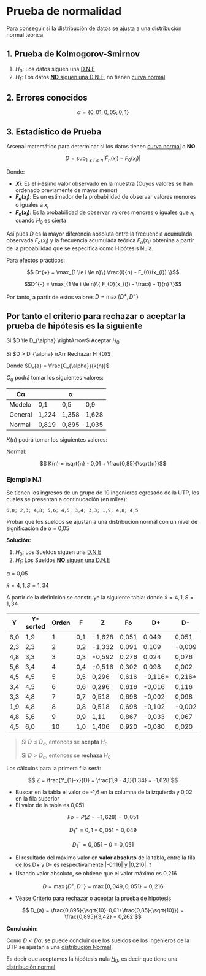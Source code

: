 # Prueba de normalidad

Para conseguir si la distribución de datos se ajusta a una distribución normal teórica.

## 1. Prueba de Kolmogorov-Smirnov

1. $H_{0}$: Los datos siguen una [D.N.E](/lista-definiciones.md/#41-tabla-distribución-normal-estandarizada-tabla-z)
2. $H_{1}$: Los datos [**NO** siguen una D.N.E](/lista-definiciones.md/#fórmula-de-proceso-de-estandarización-🔋), no tienen [curva normal](/lista-definiciones.md/#curva-normal)

## 2. Errores conocidos

$$ \alpha = \{0,01; 0,05; 0,1\}$$

## 3. Estadístico de Prueba

Arsenal matemático para determinar si los datos tienen [curva normal](/lista-definiciones.md/#curva-normal) o **NO**.

$$ D = \displaystyle \sup_{1 \le i \le n}|\hat{F}_{n}(x_{i}) - F_0(x_{i})| $$

Donde:

- **$Xi$**: Es el i-ésimo valor observado en la muestra (Cuyos valores se han ordenado previamente de mayor menor)
- **$F_{n}(x_{i})$**: Es un estimador de la probabilidad de observar valores menores o iguales a $x_{i}$
- **$F_{o}(x_{i})$**: Es la probabilidad de observar valores menores o iguales que $x_{i}$ cuando $H_{0}$ es cierta

Así pues $D$ es la mayor diferencia absoluta entre la frecuencia acumulada observada $F_{o} (x_{i})$ y la frecuencia acumulada teórica $F_{o}(x_{i})$ obtenina a partir de la probabilidad que se especifica como Hipótesis Nula.

Para efectos prácticos:

$$ D^{+} = \max_{1 \le i \le n}\{ \frac{i}{n} - F_{0}(x_{i}) \}$$

$$D^{-} = \max_{1 \le i \le n}\{ F_{0}(x_{i}) - \frac{i - 1}{n} \}$$

Por tanto, a partir de estos valores $D = \max \{D^+, D^-\}$

## Por tanto el criterio para rechazar o aceptar la prueba de hipótesis es la siguiente

Si $D \le D_{\alpha} \rightArrow$ Aceptar $H_{0}$

Si $D > D_{\alpha} \rArr Rechazar H_{0}$

Donde $D_{a} = \frac{C_{\alpha}}{k(n)}$

$C_{\alpha}$ podrá tomar los siguientes valores:

| C&alpha; |       | &alpha; |       |
| -------- | ----- | ------- | ----- |
| Modelo   | 0,1   | 0,5     | 0,9   |
| General  | 1,224 | 1,358   | 1,628 |
| Normal   | 0,819 | 0,895   | 1,035 |

$K(n)$ podrá tomar los siguientes valores:

Normal:

$$ K(n) = \sqrt{n} - 0,01 + \frac{0,85}{\sqrt{n}}$$

### Ejemplo N.1

Se tienen los ingresos de un grupo de 10 ingenieros egresado de la UTP, los cuales se presentan a continucación (en miles):

`6,0; 2,3; 4,8; 5,6; 4,5; 3,4; 3,3; 1,9; 4,8; 4,5`

Probar que los sueldos se ajustan a una distribución normal con un nivel de significación de &alpha; = 0,05

**Solución:**

1. $H_{0}$: Los Sueldos siguen una [D.N.E](/apuntes-estadistica-inferencial/distribucion-muestral.md/#caso-1-población-con-distribución-normal)
2. $H_{1}$: Los Sueldos [**NO** siguen una D.N.E](/apuntes-estadistica-inferencial/distribucion-muestral.md/#caso-2-población-con-distribución-no-normal)

&alpha; = 0,05

$\tilde{x} = 4,1, S = 1,34$

A partir de la definición se construye la siguiente tabla: donde $\tilde{x} = 4,1, S = 1,34$

| Y   | Y-sorted | Orden | F   | Z      | Fo    | D+      | D-     |
| --- | -------- | ----- | --- | ------ | ----- | ------- | ------ |
| 6,0 | 1,9      | 1     | 0,1 | -1,628 | 0,051 | 0,049   | 0,051  |
| 2,3 | 2,3      | 2     | 0,2 | -1,332 | 0,091 | 0,109   | -0,009 |
| 4,8 | 3,3      | 3     | 0,3 | -0,592 | 0,276 | 0,024   | 0,076  |
| 5,6 | 3,4      | 4     | 0,4 | -0,518 | 0,302 | 0,098   | 0,002  |
| 4,5 | 4,5      | 5     | 0,5 | 0,296  | 0,616 | -0,116* | 0,216* |
| 3,4 | 4,5      | 6     | 0,6 | 0,296  | 0,616 | -0,016  | 0,116  |
| 3,3 | 4,8      | 7     | 0,7 | 0,518  | 0,698 | -0,002  | 0,098  |
| 1,9 | 4,8      | 8     | 0,8 | 0,518  | 0,698 | -0,102  | -0,002 |
| 4,8 | 5,6      | 9     | 0,9 | 1,11   | 0,867 | -0,033  | 0,067  |
| 4,5 | 6,0      | 10    | 1,0 | 1,406  | 0,920 | -0,080  | 0,020  |

> Si $D \le D_{\alpha}$, entonces se **acepta** $H_{0}$
>
> Si $D > D_{\alpha}$, entonces se **rechaza** $H_{0}$

Los cálculos para la primera fila será:

$$ Z = \frac{Y_{1}-x}{D} = \frac{1,9 - 4,1}{1,34} = -1,628 $$

- Buscar en la tabla el valor de -1,6 en la columna de la izquierda y 0,02 en la fila superior
- El valor de la tabla es 0,051

$$ Fo = P(Z =- 1,628) = 0,051 $$

$$ D_{1}^+ = 0,1-0,051 = 0,049 $$

$$ D_{1}^- = 0,051 - 0 = 0,051 $$

- El resultado del máximo valor en **valor absoluto** de la tabla, entre la fila de los D+ y D- es respectivamente |-0.116| y |0,216|. ❗
- Usando valor absoluto, se obtiene que el valor máximo es 0,216

$$ D = \max \{D^+, D^-\} = \max \{0,049, 0,051\} = 0,216 $$

- Véase [Criterio para rechazar o aceptar la prueba de hipótesis](#por-tanto-el-criterio-para-rechazar-o-aceptar-la-prueba-de-hipótesis-es-la-siguiente)

$$ D_{a} = \frac{0,895}{\sqrt{10}-0,01+\frac{0,85}{\sqrt{10}}} = \frac{0,895}{3,42} = 0,262 $$

**Conclusión:**

Como $D < D\alpha$, se puede concluir que los sueldos de los ingenieros de la UTP se ajustan a una [distribución Normal](/apuntes-estadistica-inferencial/lista-definiciones.md/#41-tabla-distribución-normal-estandarizada-tabla-z).

Es decir que aceptamos la hipótesis nula [$H_{0}$](#por-tanto-el-criterio-para-rechazar-o-aceptar-la-prueba-de-hipótesis-es-la-siguiente), es decir que tiene una [distribución normal](/apuntes-estadistica-inferencial/lista-definiciones.md/#41-tabla-distribución-normal-estandarizada-tabla-z)
